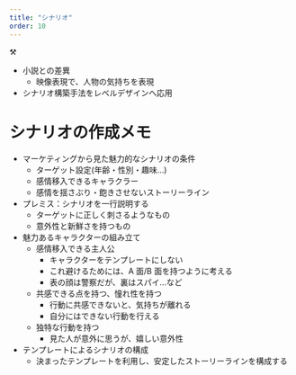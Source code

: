 ```yaml
---
title: "シナリオ"
order: 10
---
```


:hammer_and_pick:

- 小説との差異
  - 映像表現で、人物の気持ちを表現
- シナリオ構築手法をレベルデザインへ応用

# シナリオの作成メモ

- マーケティングから見た魅力的なシナリオの条件
  - ターゲット設定(年齢・性別・趣味…)
  - 感情移入できるキャラクラー
  - 感情を揺さぶり・飽きさせないストーリーライン
- プレミス：シナリオを一行説明する
  - ターゲットに正しく刺さるようなもの
  - 意外性と新鮮さを持つもの
- 魅力あるキャラクターの組み立て
  - 感情移入できる主人公
    - キャラクターをテンプレートにしない
    - これ避けるためには、A 面/B 面を持つように考える
    - 表の顔は警察だが、裏はスパイ…など
  - 共感できる点を持つ、憧れ性を持つ
    - 行動に共感できないと、気持ちが離れる
    - 自分にはできない行動を行える
  - 独特な行動を持つ
    - 見た人が意外に思うが、嬉しい意外性
- テンプレートによるシナリオの構成
  - 決まったテンプレートを利用し、安定したストーリーラインを構成する

